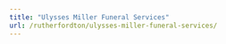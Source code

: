 ```yaml
---
title: "Ulysses Miller Funeral Services"
url: /rutherfordton/ulysses-miller-funeral-services/
---
```

